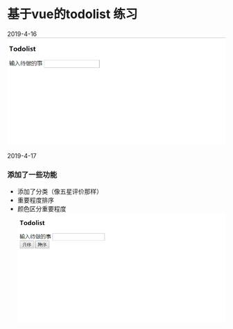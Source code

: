# 基于vue的todolist 练习
2019-4-16
![图片](示例.gif)

2019-4-17
### 添加了一些功能
- 添加了分类（像五星评价那样）
- 重要程度排序
- 颜色区分重要程度
![图片](示例2.gif)